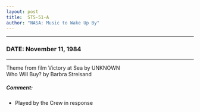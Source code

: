 ```yaml
---
layout: post
title:  STS-51-A
author: "NASA: Music to Wake Up By"
---
```


----
### DATE: November 11, 1984
----
Theme from film Victory at Sea by UNKNOWN<br />Who Will Buy? by Barbra Streisand

##### Comment:
* Played by the Crew in response
